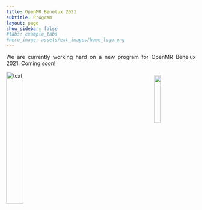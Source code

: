 ```yaml
---
title: OpenMR Benelux 2021
subtitle: Program
layout: page
show_sidebar: false
#tabs: example_tabs
#hero_image: assets/ext_images/home_logo.png
---
```


<!-- ## Information about the program -->

<html>

<head>
<style>
table.fixed { table-layout: fixed; }
img {
  width: 30%;
  height: auto;
  display: inline-block;
}
.img1 {
  width: 18%;
  height: auto;
  display: inline-block;
}
.fixed_header tbody{
  display:block;
  overflow-x:auto;
  height:400px;
  width:1350px;
}
.fixed_header thead tr{
  display:block;
  width:1350px
}
</style>
</head>

<body>

<p align=" justify">We are currently working hard on a new program for OpenMR Benelux 2021. Coming soon!</p>

<img class="img1" style="float: right;" src="../../assets/ext_images/2020/interaction.jpg" width="560" height="560" vspace="10px" hspace="20px">

<img src="../../assets/ext_images/2020/post_separator.png" alt="text">
<br>
<a href="#"><i class="fas fa-arrow-alt-circle-up" style="position: relative; top: -3px; text-indent: 0px; vertical-align: middle; color:#004777;"></i></a>

</body>
</html>
